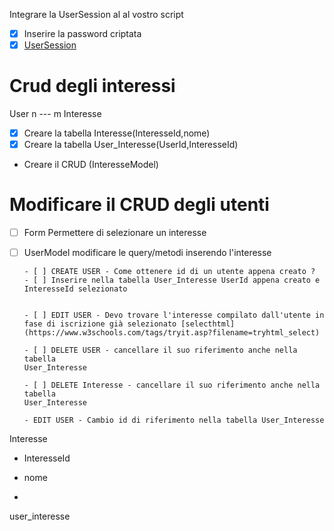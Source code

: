 Integrare la UserSession al al vostro script

- [x] Inserire la password criptata
- [x] [UserSession](src/service/UserSession.php)

# Crud degli interessi

User n --- m Interesse

- [x] Creare la tabella Interesse(InteresseId,nome)
- [x] Creare la tabella User_Interesse(UserId,InteresseId)

- Creare il CRUD (InteresseModel)

# Modificare il CRUD degli utenti 

- [ ] Form Permettere di selezionare un interesse
- [ ] UserModel modificare le query/metodi inserendo l'interesse
      
      - [ ] CREATE USER - Come ottenere id di un utente appena creato ?
      - [ ] Inserire nella tabella User_Interesse UserId appena creato e InteresseId selezionato

  
      - [ ] EDIT USER - Devo trovare l'interesse compilato dall'utente in fase di iscrizione già selezionato [selecthtml](https://www.w3schools.com/tags/tryit.asp?filename=tryhtml_select)

      - [ ] DELETE USER - cancellare il suo riferimento anche nella tabella
      User_Interesse

      - [ ] DELETE Interesse - cancellare il suo riferimento anche nella tabella
      User_Interesse

      - EDIT USER - Cambio id di riferimento nella tabella User_Interesse

      
       



Interesse
  - InteresseId
  - nome

- 

user_interesse



#